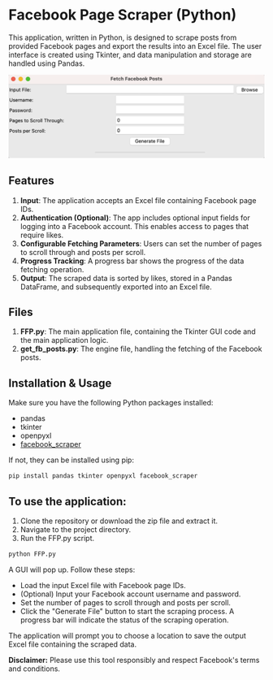 # Facebook Page Scraper (Python)

This application, written in Python, is designed to scrape posts from provided Facebook pages and export the results into an Excel file. The user interface is created using Tkinter, and data manipulation and storage are handled using Pandas.

![Main Screen](/home.png)

## Features

1. **Input**: The application accepts an Excel file containing Facebook page IDs. 
2. **Authentication (Optional)**: The app includes optional input fields for logging into a Facebook account. This enables access to pages that require likes. 
3. **Configurable Fetching Parameters**: Users can set the number of pages to scroll through and posts per scroll.
4. **Progress Tracking**: A progress bar shows the progress of the data fetching operation.
5. **Output**: The scraped data is sorted by likes, stored in a Pandas DataFrame, and subsequently exported into an Excel file.

## Files

1. **FFP.py**: The main application file, containing the Tkinter GUI code and the main application logic.
2. **get_fb_posts.py**: The engine file, handling the fetching of the Facebook posts.

## Installation & Usage

Make sure you have the following Python packages installed:

- pandas
- tkinter
- openpyxl
- [facebook_scraper](https://github.com/kevinzg/facebook-scraper) 

If not, they can be installed using pip:

```bash
pip install pandas tkinter openpyxl facebook_scraper
```

## To use the application:

1. Clone the repository or download the zip file and extract it.
2. Navigate to the project directory.
3. Run the FFP.py script.

``` bash
python FFP.py
```

A GUI will pop up. Follow these steps:

- Load the input Excel file with Facebook page IDs.
- (Optional) Input your Facebook account username and password.
- Set the number of pages to scroll through and posts per scroll.
- Click the "Generate File" button to start the scraping process. A progress bar will indicate the status of the scraping operation.

The application will prompt you to choose a location to save the output Excel file containing the scraped data.

**Disclaimer:** Please use this tool responsibly and respect Facebook's terms and conditions.